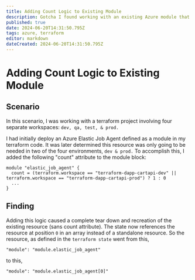 ```yaml
---
title: Adding Count Logic to Existing Module
description: Gotcha I found working with an existing Azure module that I needed to add 'count' logic to.
published: true
date: 2024-06-20T14:31:50.795Z
tags: azure, terraform
editor: markdown
dateCreated: 2024-06-20T14:31:50.795Z
---
```


# Adding Count Logic to Existing Module

## Scenario

In this scenario, I was working with a terraform project involving four separate workspaces: `dev, qa, test, & prod.`

I had initially deploy an Azure Elastic Job Agent defined as a module in my terraform code. It was later determined this resource was only going to be needed in two of the four environments, `dev & prod.` To accomplish this, I added the following "count" attribute to the module block: 

```
module "elastic_job_agent" {
  count = (terraform.workspace == "terraform-dapp-cartapi-dev" || terraform.workspace == "terraform-dapp-cartapi-prod") ? 1 : 0
  ...
}
```

## Finding

Adding this logic caused a complete tear down and recreation of the existing resource (sans count attribute). The state now references the resource at position `0` in an array instead of a standalone resource. So the resource, as defined in the `terraform state` went from this,

```
"module": "module.elastic_job_agent"
```
to this,
```
"module": "module.elastic_job_agent[0]"
```